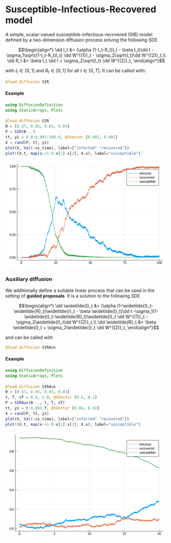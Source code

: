 # Susceptible-Infectious-Recovered model
A simple, scalar-valued susceptible-infectious-recovered (SIR) model defined
by a two-dimension diffusion process solving the following SDE
```math
\begin{align*}
\dd I_t &= (\alpha (1-I_t-R_t)I_t - \beta I_t)\dd t -\sigma_1\sqrt{(1-I_t-R_t)I_t} \dd W^{(1)}_t - \sigma_2\sqrt{I_t}\dd W^{(2)}_t,\\
\dd R_t &= \beta I_t \dd t + \sigma_2\sqrt{I_t} \dd W^{(2)}_t,
\end{align*}
```
with $I_t\in[0,1]$ and $R_t\in[0,1]$ for all $t\in[0,T]$. It can be called with:
```julia
@load_diffusion SIR
```
#### Example
```julia
using DiffusionDefinition
using StaticArrays, Plots

@load_diffusion SIR
θ = [0.37, 0.05, 0.03, 0.03]
P = SIR(θ...)
tt, y1 = 0.0:0.001:100.0, @SVector [0.001, 0.001]
X = rand(P, tt, y1)
plot(X, Val(:vs_time), label=["infected" "recovered"])
plot!(X.t, map(x->1.0-x[1]-x[2], X.x), label="susceptible")
```
![sir](../assets/pred_diff/sir/sir.png)

### Auxiliary diffusion
We additionally define a suitable linear process that can be used in the setting of **guided proposals**. It is a solution to the following SDE
```math
\begin{align*}
\dd \widetilde{I}_t &= (\alpha (1-\widetilde{I}_t-\widetilde{R}_t)\widetilde{I}_t - \beta \widetilde{I}_t)\dd t -\sigma_1(1-\widetilde{I}_t-\widetilde{R}_t)\widetilde{I}_t \dd W^{(1)}_t - \sigma_2\widetilde{I}_t\dd W^{(2)}_t,\\
\dd \widetilde{R}_t &= \beta \widetilde{I}_t + \sigma_2\widetilde{I}_t \dd W^{(2)}_t,
\end{align*}
```
and can be called with
```julia
@load_diffusion SIRAux
```

#### Example
```julia
using DiffusionDefinition
using StaticArrays, Plots

@load_diffusion SIRAux
θ = [0.37, 0.05, 0.03, 0.03]
t, T, vT = 0.0, 5.0, @SVector [0.5, 0.1]
P = SIRAux(θ..., t, T, vT)
tt, y1 = t:0.001:T, @SVector [0.04, 0.02]
X = rand(P, tt, y1)
plot(X, Val(:vs_time), label=["infected" "recovered"])
plot!(X.t, map(x->1.0-x[1]-x[2], X.x), label="susceptible")
```
![sir_aux](../assets/pred_diff/sir/sir_aux.png)
